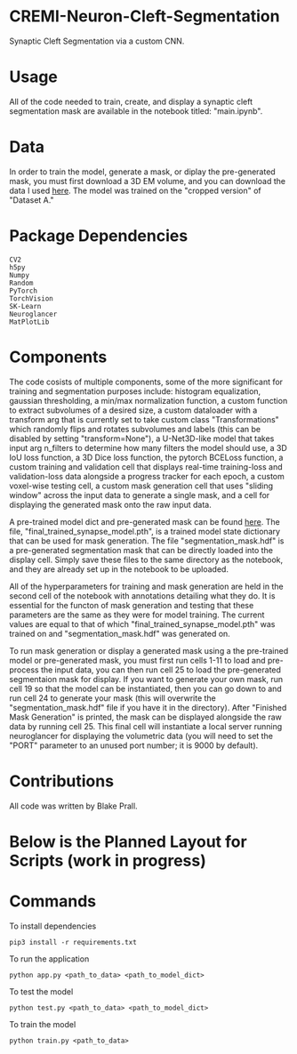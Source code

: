 # CREMI-Neuron-Cleft-Segmentation
Synaptic Cleft Segmentation via a custom CNN.

# Usage
All of the code needed to train, create, and display a synaptic cleft segmentation mask are available in the notebook titled: "main.ipynb". 

# Data
In order to train the model, generate a mask, or diplay the pre-generated mask, you must first download a 3D EM volume, and you can download the data I used [here](https://cremi.org/data/). The model was trained on the "cropped version" of "Dataset A."

# Package Dependencies
```
CV2
h5py
Numpy
Random
PyTorch
TorchVision
SK-Learn
Neuroglancer
MatPlotLib
```

# Components
The code cosists of multiple components, some of the more significant for training and segmentation purposes include: histogram equalization, gaussian thresholding, a min/max normalization function, a custom function to extract subvolumes of a desired size, a custom dataloader with a transform arg that is currently set to take custom class "Transformations" which randomly flips and rotates subvolumes and labels (this can be disabled by setting "transform=None"), a U-Net3D-like model that takes input arg n_filters to determine how many filters the model should use, a 3D IoU loss function, a 3D Dice loss function, the pytorch BCELoss function, a custom training and validation cell that displays real-time training-loss and validation-loss data alongside a progress tracker for each epoch, a custom voxel-wise testing cell, a custom mask generation cell that uses "sliding window" across the input data to generate a single mask, and a cell for displaying the generated mask onto the raw input data. 


A pre-trained model dict and pre-generated mask can be found [here](https://drive.google.com/drive/folders/1ML912JIxkp9qZ_mLMdHyseDSaqw0EPec?usp=share_link). The file, "final_trained_synapse_model.pth", is a trained model state dictionary that can be used for mask generation. The file "segmentation_mask.hdf" is a pre-generated segmentation mask that can be directly loaded into the display cell. Simply save these files to the same directory as the notebook, and they are already set up in the notebook to be uploaded.

All of the hyperparameters for training and mask generation are held in the second cell of the notebook with annotations detailing what they do. It is essential for the functon of mask generation and testing that these parameters are the same as they were for model training. The current values are equal to that of which "final_trained_synapse_model.pth" was trained on and "segmentation_mask.hdf" was generated on.

To run mask generation or display a generated mask using a the pre-trained model or pre-generated mask, you must first run cells 1-11 to load and pre-process the input data, you can then run cell 25 to load the pre-generated segmentaion mask for display. If you want to generate your own mask, run cell 19 so that the model can be instantiated, then you can go down to and run cell 24 to generate your mask (this will overwrite the "segmentation_mask.hdf" file if you have it in the directory). After "Finished Mask Generation" is printed, the mask can be displayed alongside the raw data by running cell 25. This final cell will instantiate a local server running neuroglancer for displaying the volumetric data (you will need to set the "PORT" parameter to an unused port number; it is 9000 by default).

# Contributions

All code was written by Blake Prall.


# Below is the Planned Layout for Scripts (work in progress)

# Commands
To install dependencies
```
pip3 install -r requirements.txt
```

To run the application
```
python app.py <path_to_data> <path_to_model_dict>
```

To test the model
```
python test.py <path_to_data> <path_to_model_dict>
```

To train the model
```
python train.py <path_to_data>
```
